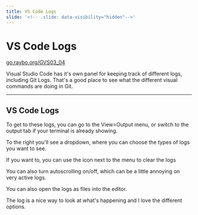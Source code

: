 ```yaml
---
title: VS Code Logs
slide: '<!-- .slide: data-visibility="hidden"-->'
---
```


<!-- .slide: data-state="layout-title" class="bg-dark"-->

# VS Code Logs

<div class="slide-link"><a href="https://go.raybo.org/GVS02_01"><i class="fab fa-slideshare"></i> go.raybo.org/GVS03_04</a></div>

> >

Visual Studio Code has it's own panel for keeping track of different logs, including Git Logs. That's a good place to see what the different visual commands are doing in Git.

---
## VS Code Logs

> >

To get to these logs, you can go to the View>Output menu, or switch to the output tab if your terminal is already showing.

To the right you'll see a dropdown, where you can choose the types of logs you want to see.

If you want to, you can use the icon next to the menu to clear the logs

You can also turn autoscrolling on/off, which can be a little annoying on very active logs.

You can also open the logs as files into the editor.

The log is a nice way to look at what's happening and I love the different options.

